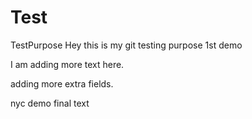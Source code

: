 # Test
TestPurpose
Hey this is my git testing purpose 1st demo

I am adding more text here.

adding more extra fields.

nyc demo
final text 
